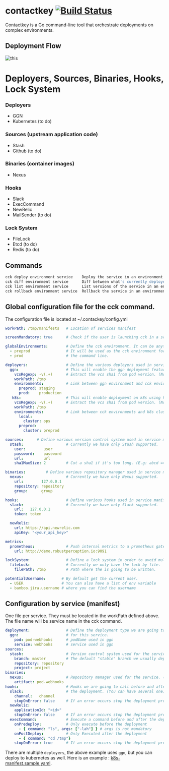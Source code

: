 # contactkey [![Build Status](https://travis-ci.org/remyLemeunier/contactkey.svg?branch=master)](https://travis-ci.org/remyLemeunier/contactkey)

Contactkey is a Go command-line tool that orchestrate deployments on complex environments.

## Deployment Flow
![this](https://docs.google.com/drawings/d/1N7mgky_Dq3KWrT_gRxR4iwxGjCDY6rbgc455mJgEMtA/pub?w=594&h=1155)
# Deployers, Sources, Binaries, Hooks, Lock System
### Deployers
 * GGN 
 * Kubernetes (to do) 

### Sources (upstream application code)
 * Stash 
 * Github (to do)

### Binaries (container images)
 * Nexus

### Hooks
 * Slack
 * ExecCommand
 * NewRelic
 * MailSender (to do)

### Lock System 
 * FileLock
 * Etcd (to do)
 * Redis (to do)
 

## Commands
```bash
cck deploy environment service    Deploy the service in an environment
cck diff environment service      Diff between what's currently deployed and what's going to be deployed (Sources)
cck list environment service      List versions of the service in an environment
cck rollback environment service  Rollback the service in an environment
```


## Global configuration file for the cck command.
The configuration file is located at ~/.contackey/config.yml
```yaml
workPath: /tmp/manifests   # Location of services manifest

screenMandatory: true      # Check if the user is launching cck in a screen/tmux (not mandatory)

globalEnvironments:        # Define the cck environment. It can be anything.
  - preprod                # It will be used as the cck environment for 
  - prod                   # the command line.

deployers:                 # Define the various deployers used in service manifest.
  ggn:                     # This will enable the ggn deployment feature
    vcsRegexp: -v(.+)      # Extract the vcs sha1 from pod version. (Not mandatory)
    workPath: /tmp       
    environments:          # Link between ggn environment and cck environment created above. 
      preprod: staging    
      prod:    production 
   k8s:                    # This will enable deployment on k8s using helm
    vcsRegexp: -v(.+)      # Extract the vcs sha1 from pod version. (Not mandatory)
    workPath: /tmp         
    environments:          # Link between cck environments and k8s clusters
      local:
        cluster: ops
      preprod:
        cluster: preprod

sources:      # Define various version control system used in service manifest.
  stash:                   # Currently we have only Stash supported. 
    user:        user     
    password:    password 
    url:         url       
    sha1MaxSize: 2         # Cut a sha1 if it's too long. (E.g: abcd => ab) (Not mendatory) 

binaries:         # Define various repository manager used in service manifest. 
  nexus:                   # Currently we have only Nexus supported. 
    url:        127.0.0.1  
    repository: repository 
    group:      group      

hooks:                     # Define various hooks used in service manifest. 
  slack:                   # Currently we have only Slack supported.
    url:   127.0.0.1      
    token: token          

  newRelic:
    url: https://api.newrelic.com
    apiKey: "<your_api_key>"

metrics:
  prometheus:              # Push internal metrics to a prometheus gateway
    url: http://demo.robustperception.io:9091

lockSystem:                # Define a lock system in order to avoid multiple command launch. (Not mandatory)
  fileLock:                # Currently we only have the lock by file.
    filePath: /tmp         # Path where the is going to be written.

potentialUsername:       # By default get the current user.
  - USER                 # You can also have a list of env variable
  - bamboo.jira.username # where you can find the username
```
## Configuration by service (manifest)

One file per service. They must be located in the workPath defined above.
The file name will be service name in the cck command.
```yaml
deployment:                # Define the deployment type we are going to use
  ggn:                     # for this service.
    pod: pod-webhooks      # podName used in ggn
    service: webhooks      # service used in ggn
sources:      
  stash:                   # Version control system used for the service. (Only one) 
    branch: master         # The default "stable" branch we usually deploy
    repository: repository 
    project: project       
binaries:         
  nexus:                   # Repository manager used for the service. (Only one)
    artifact: pod-webhooks 
hooks:                     # Hooks we are going to call before and after.
  slack:                   # the deployment. (You can have several one)
    channel:   channel
    stopOnError: false     # If an error occurs stop the deployment process (not mandatory, default: false)
  newRelic:
    applicationId: "<id>"
    stopOnError: false     # If an error occurs stop the deployment process (not mandatory, default: false)
  execCommand:             # Execute a command before and after the deployment process.
    onPredeploy:           # Only execute before the deployment
      - { command: "ls", args: ["-lah"] } # args is not mandatory
    onPostDeploy:          # Only Executed after the deployment
      - { command: "cd /tmp"}
    stopOnError: true      # If an error occurs stop the deployment process (not mandatory default false)
```

There are multiple `deployers`, the above example uses `ggn`, but you can deploy to kubernetes as well.
Here is an example  : [k8s-manifest.sample.yaml](./examples/k8s-manifest.sample.yml).
